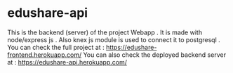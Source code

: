 # edushare-api
This is the backend (server) of the project Webapp .
It is made with node/express js .
Also knex js module is used to connect it to postgresql .
You can check the full project at : https://edushare-frontend.herokuapp.com/
You can also check the deployed backend server at : https://edushare-api.herokuapp.com/
